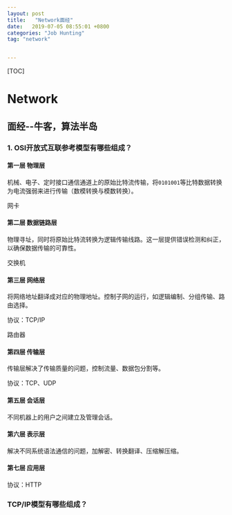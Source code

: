 ```yaml
---
layout: post
title:   "Network面经"
date:   2019-07-05 08:55:01 +0800
categories: "Job Hunting"
tag: "network"


---
```


[TOC]





# Network

## 面经--牛客，算法半岛

### 1. OSI开放式互联参考模型有哪些组成？

#### 第一层 物理层

机械、电子、定时接口通信通道上的原始比特流传输，将`0101001`等比特数据转换为电流强弱来进行传输（数模转换与模数转换）。

网卡

#### 第二层 数据链路层

物理寻址，同时将原始比特流转换为逻辑传输线路。这一层提供错误检测和纠正，以确保数据传输的可靠性。

交换机

#### 第三层 网络层

将网络地址翻译成对应的物理地址。控制子网的运行，如逻辑编制、分组传输、路由选择。

协议：TCP/IP

路由器

#### 第四层 传输层

传输层解决了传输质量的问题，控制流量、数据包分割等。

协议：TCP、UDP

#### 第五层 会话层

不同机器上的用户之间建立及管理会话。

#### 第六层 表示层

解决不同系统语法通信的问题，加解密、转换翻译、压缩解压缩。

#### 第七层 应用层

协议：HTTP

### TCP/IP模型有哪些组成？





